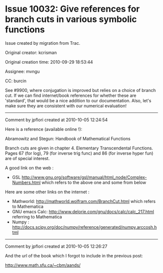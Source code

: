 # Issue 10032: Give references for branch cuts in various symbolic functions

Issue created by migration from Trac.

Original creator: kcrisman

Original creation time: 2010-09-29 18:53:44

Assignee: mvngu

CC:  burcin

See #9900, where conjugation is improved but relies on a choice of branch cut.  If we can find internet/book references for whether these are 'standard', that would be a nice addition to our documentation.  Also, let's make sure they are consistent with our numerical evaluation!


---

Comment by jpflori created at 2010-10-05 12:24:54

Here is a reference (available online !):

Abramowitz and Stegun: Handbook of Mathematical Functions

Branch cuts are given in chapter 4. Elementary Transcendental Functions.
Pages 67 (for log), 79 (for inverse trig func) and 86 (for inverse hyper fun) are of special interest.

A good link on the web :

- GSL http://www.gnu.org/software/gsl/manual/html_node/Complex-Numbers.html which refers to the above one and some from below

Here are some other links on the internet :

- Mathworld: http://mathworld.wolfram.com/BranchCut.html which refers to Mathematica
- GNU emacs Calc: http://www.delorie.com/gnu/docs/calc/calc_217.html referring to Mathematica
- Numpy : http://docs.scipy.org/doc/numpy/reference/generated/numpy.arccosh.html


---

Comment by jpflori created at 2010-10-05 12:26:27

And the url of the book which I forgot to include in the previous post:

http://www.math.sfu.ca/~cbm/aands/

